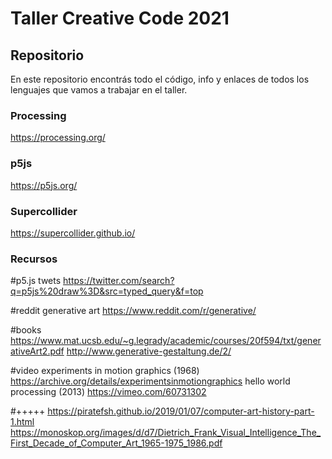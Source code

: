 # Taller Creative Code 2021

## Repositorio

En este repositorio encontrás todo el código, info y enlaces de todos los
lenguajes que vamos a trabajar en el taller. 

### Processing

https://processing.org/

### p5js

https://p5js.org/

### Supercollider

https://supercollider.github.io/

### Recursos

#p5.js twets
https://twitter.com/search?q=p5js%20draw%3D&src=typed_query&f=top

#reddit generative art
https://www.reddit.com/r/generative/

#books
https://www.mat.ucsb.edu/~g.legrady/academic/courses/20f594/txt/generativeArt2.pdf
http://www.generative-gestaltung.de/2/

#video
experiments in motion graphics (1968)
https://archive.org/details/experimentsinmotiongraphics
hello world processing (2013)
https://vimeo.com/60731302

#+++++
https://piratefsh.github.io/2019/01/07/computer-art-history-part-1.html
https://monoskop.org/images/d/d7/Dietrich_Frank_Visual_Intelligence_The_First_Decade_of_Computer_Art_1965-1975_1986.pdf

